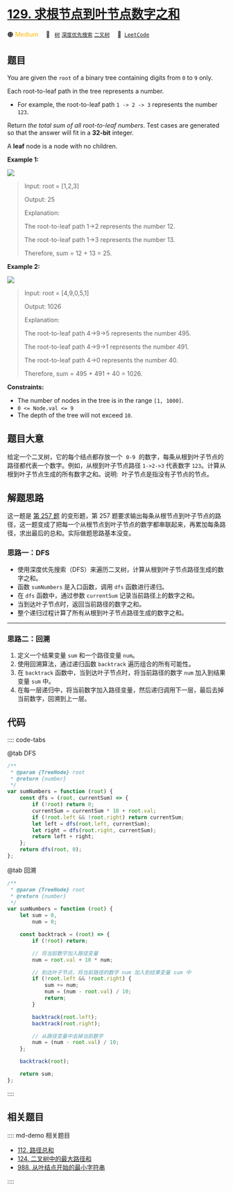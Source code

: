 # [129. 求根节点到叶节点数字之和](https://leetcode.com/problems/sum-root-to-leaf-numbers)

🟠 <font color=#ffb800>Medium</font>&emsp; 🔖&ensp; [`树`](/leetcode/outline/tag/tree.md) [`深度优先搜索`](/leetcode/outline/tag/depth-first-search.md) [`二叉树`](/leetcode/outline/tag/binary-tree.md)&emsp; 🔗&ensp;[`LeetCode`](https://leetcode.com/problems/sum-root-to-leaf-numbers/)

## 题目

You are given the `root` of a binary tree containing digits from `0` to `9`
only.

Each root-to-leaf path in the tree represents a number.

- For example, the root-to-leaf path `1 -> 2 -> 3` represents the number `123`.

Return _the total sum of all root-to-leaf numbers_. Test cases are generated
so that the answer will fit in a **32-bit** integer.

A **leaf** node is a node with no children.

**Example 1:**

![](https://assets.leetcode.com/uploads/2021/02/19/num1tree.jpg)

> Input: root = [1,2,3]
>
> Output: 25
>
> Explanation:
>
> The root-to-leaf path 1->2 represents the number 12.
>
> The root-to-leaf path 1->3 represents the number 13.
>
> Therefore, sum = 12 + 13 = 25.

**Example 2:**

![](https://assets.leetcode.com/uploads/2021/02/19/num2tree.jpg)

> Input: root = [4,9,0,5,1]
>
> Output: 1026
>
> Explanation:
>
> The root-to-leaf path 4->9->5 represents the number 495.
>
> The root-to-leaf path 4->9->1 represents the number 491.
>
> The root-to-leaf path 4->0 represents the number 40.
>
> Therefore, sum = 495 + 491 + 40 = 1026.

**Constraints:**

- The number of nodes in the tree is in the range `[1, 1000]`.
- `0 <= Node.val <= 9`
- The depth of the tree will not exceed `10`.

## 题目大意

给定一个二叉树，它的每个结点都存放一个  `0-9`  的数字，每条从根到叶子节点的路径都代表一个数字。例如，从根到叶子节点路径 `1->2->3` 代表数字 `123`。计算从根到叶子节点生成的所有数字之和。说明:  叶子节点是指没有子节点的节点。

## 解题思路

这一题是 [第 257 题](./0257.md) 的变形题，第 257 题要求输出每条从根节点到叶子节点的路径，这一题变成了把每一个从根节点到叶子节点的数字都串联起来，再累加每条路径，求出最后的总和。实际做题思路基本没变。

### 思路一：DFS

- 使用深度优先搜索（DFS）来遍历二叉树，计算从根到叶子节点路径生成的数字之和。
- 函数 `sumNumbers` 是入口函数，调用 `dfs` 函数进行递归。
- 在 `dfs` 函数中，通过参数 `currentSum` 记录当前路径上的数字之和。
- 当到达叶子节点时，返回当前路径的数字之和。
- 整个递归过程计算了所有从根到叶子节点路径生成的数字之和。

---

### 思路二：回溯

1. 定义一个结果变量 `sum` 和一个路径变量 `num`。
2. 使用回溯算法，通过递归函数 `backtrack` 遍历组合的所有可能性。
3. 在 `backtrack` 函数中，当到达叶子节点时，将当前路径的数字 `num` 加入到结果变量 `sum` 中。
4. 在每一层递归中，将当前数字加入路径变量，然后递归调用下一层，最后去掉当前数字，回溯到上一层。

## 代码

:::: code-tabs

@tab DFS

```javascript
/**
 * @param {TreeNode} root
 * @return {number}
 */
var sumNumbers = function (root) {
	const dfs = (root, currentSum) => {
		if (!root) return 0;
		currentSum = currentSum * 10 + root.val;
		if (!root.left && !root.right) return currentSum;
		let left = dfs(root.left, currentSum);
		let right = dfs(root.right, currentSum);
		return left + right;
	};
	return dfs(root, 0);
};
```

@tab 回溯

```javascript
/**
 * @param {TreeNode} root
 * @return {number}
 */
var sumNumbers = function (root) {
	let sum = 0,
		num = 0;

	const backtrack = (root) => {
		if (!root) return;

		// 将当前数字加入路径变量
		num = root.val + 10 * num;

		// 到达叶子节点，将当前路径的数字 num 加入到结果变量 sum 中
		if (!root.left && !root.right) {
			sum += num;
			num = (num - root.val) / 10;
			return;
		}

		backtrack(root.left);
		backtrack(root.right);

		// 从路径变量中去掉当前数字
		num = (num - root.val) / 10;
	};

	backtrack(root);

	return sum;
};
```

::::

## 相关题目

:::: md-demo 相关题目
- [112. 路径总和](./0112.md)
- [124. 二叉树中的最大路径和](./0124.md)
- [988. 从叶结点开始的最小字符串](https://leetcode.com/problems/smallest-string-starting-from-leaf)

::::
